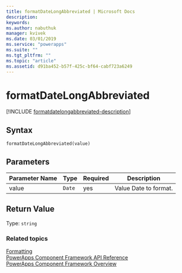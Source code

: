 ```yaml
---
title: formatDateLongAbbreviated | Microsoft Docs
description: 
keywords:
ms.author: nabuthuk
manager: kvivek
ms.date: 03/01/2019
ms.service: "powerapps"
ms.suite: ""
ms.tgt_pltfrm: ""
ms.topic: "article"
ms.assetid: d91ba452-b57f-425c-bf64-cabf723a6249
---
```

# formatDateLongAbbreviated

[!INCLUDE [formatdatelongabbreviated-description](includes/formatdatelongabbreviated-description.md)]

## Syntax

`formatDateLongAbbreviated(value)`

## Parameters

| Parameter Name|Type|Required|Description|
| ------------- |----|--------|-----------|
|value|`Date`|yes|Value Date to format.|

## Return Value

Type: `string`


### Related topics

[Formatting](../formatting.md)<br/>
[PowerApps Component Framework API Reference](../reference/index.md)<br/>
[PowerApps Component Framework Overview](../overview.md)